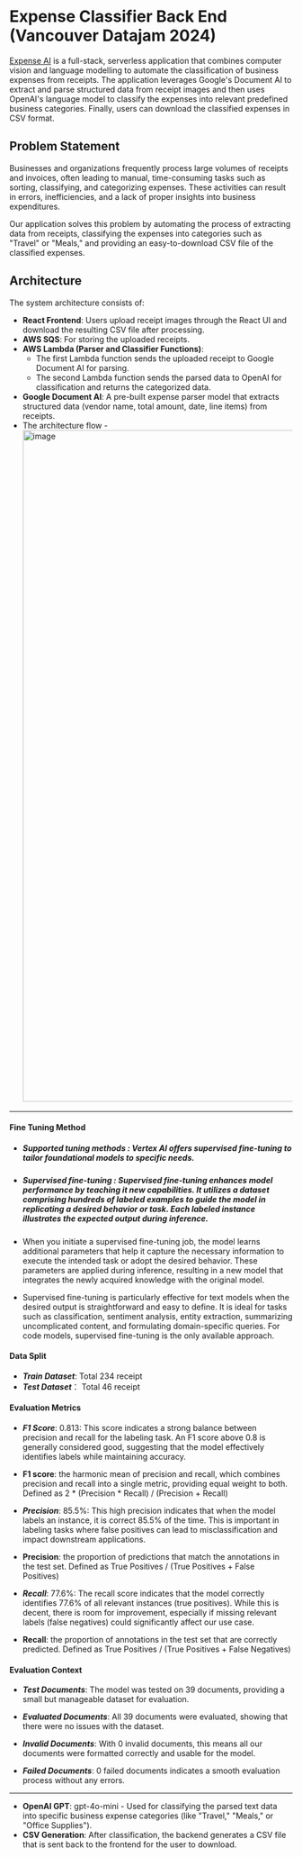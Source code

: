 # Expense Classifier Back End (Vancouver Datajam 2024)

[Expense AI](https://expense-classifier-frontend.vercel.app/) is a full-stack, serverless application that combines computer vision and language modelling to automate the classification of business expenses from receipts. The application leverages Google's Document AI to extract and parse structured data from receipt images and then uses OpenAI's language model to classify the expenses into relevant predefined business categories. Finally, users can download the classified expenses in CSV format.

## Problem Statement

Businesses and organizations frequently process large volumes of receipts and invoices, often leading to manual, time-consuming tasks such as sorting, classifying, and categorizing expenses. These activities can result in errors, inefficiencies, and a lack of proper insights into business expenditures.

Our application solves this problem by automating the process of extracting data from receipts, classifying the expenses into categories such as "Travel" or "Meals," and providing an easy-to-download CSV file of the classified expenses.

## Architecture

The system architecture consists of:

- **React Frontend**: Users upload receipt images through the React UI and download the resulting CSV file after processing.
- **AWS SQS**: For storing the uploaded receipts.
- **AWS Lambda (Parser and Classifier Functions)**: 
  - The first Lambda function sends the uploaded receipt to Google Document AI for parsing.
  - The second Lambda function sends the parsed data to OpenAI for classification and returns the categorized data.
- **Google Document AI**: A pre-built expense parser model that extracts structured data (vendor name, total amount, date, line items) from receipts.
- The architecture flow - 
  <img width="1193" alt="image" src="https://github.com/user-attachments/assets/28a645d8-24d3-49d8-9fd5-7a85556d5ff4">

-------------------------------------------------------------------------------------------------------------------------------------
#### Fine Tuning Method
- ##### Supported tuning methods : Vertex AI offers supervised fine-tuning to tailor foundational models to specific needs.

- ##### Supervised fine-tuning : Supervised fine-tuning enhances model performance by teaching it new capabilities. It utilizes a dataset comprising hundreds of labeled examples to guide the model in replicating a desired behavior or task. Each labeled instance illustrates the expected output during inference.

- When you initiate a supervised fine-tuning job, the model learns additional parameters that help it capture the necessary information to execute the intended task or adopt the desired behavior. These parameters are applied during inference, resulting in a new model that integrates the newly acquired knowledge with the original model.

- Supervised fine-tuning is particularly effective for text models when the desired output is straightforward and easy to define. It is ideal for tasks such as classification, sentiment analysis, entity extraction, summarizing uncomplicated content, and formulating domain-specific queries. For code models, supervised fine-tuning is the only available approach.

#### Data Split
- ***Train Dataset***: Total 234 receipt
- ***Test Dataset***： Total 46 receipt
  
#### Evaluation Metrics
- ***F1 Score***: 0.813: This score indicates a strong balance between precision and recall for the labeling task. An F1 score above 0.8 is generally considered good, suggesting that the model effectively identifies labels while maintaining accuracy.
- ****F1 score****: the harmonic mean of precision and recall, which combines precision and recall into a single metric, providing equal weight to both. Defined as 2 * (Precision * Recall) / (Precision + Recall)


- ***Precision***: 85.5%: This high precision indicates that when the model labels an instance, it is correct 85.5% of the time. This is important in labeling tasks where false positives can lead to misclassification and impact downstream applications.
- ****Precision****: the proportion of predictions that match the annotations in the test set. Defined as True Positives / (True Positives + False Positives)

- ***Recall***: 77.6%: The recall score indicates that the model correctly identifies 77.6% of all relevant instances (true positives). While this is decent, there is room for improvement, especially if missing relevant labels (false negatives) could significantly affect our use case.
- ****Recall****: the proportion of annotations in the test set that are correctly predicted. Defined as True Positives / (True Positives + False Negatives)
  
#### Evaluation Context
- ***Test Documents***: The model was tested on 39 documents, providing a small but manageable dataset for evaluation.

- ***Evaluated Documents***: All 39 documents were evaluated, showing that there were no issues with the dataset.

- ***Invalid Documents***: With 0 invalid documents, this means all our documents were formatted correctly and usable for the model.

- ***Failed Documents***: 0 failed documents indicates a smooth evaluation process without any errors.

-------------------------------------------------------------------------------------------------------------------------------------
- **OpenAI GPT**: gpt-4o-mini - Used for classifying the parsed text data into specific business expense categories (like "Travel," "Meals," or "Office Supplies").
- **CSV Generation**: After classification, the backend generates a CSV file that is sent back to the frontend for the user to download.




